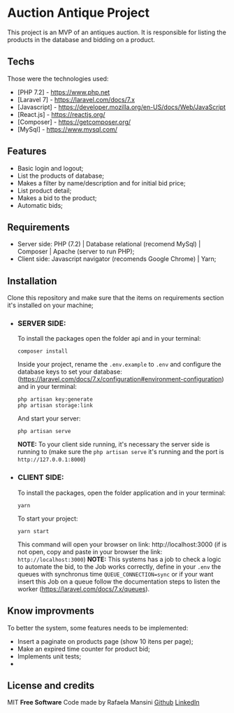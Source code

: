 # Auction Antique Project
This project is an MVP of an antiques auction. It is responsible for listing the products in the database and bidding on a product.

## Techs

Those were the technologies used:

- [PHP 7.2] - https://www.php.net
- [Laravel 7] - https://laravel.com/docs/7.x
- [Javascript] - https://developer.mozilla.org/en-US/docs/Web/JavaScript
- [React.js] - https://reactjs.org/
- [Composer] - https://getcomposer.org/
- [MySql] - https://www.mysql.com/

## Features

- Basic login and logout;
- List the products of database;
- Makes a filter by name/description and for initial bid price;
- List product detail;
- Makes a bid to the product;
- Automatic bids;

## Requirements
- Server side: PHP (7.2) | Database relational (recomend MySql) | Composer | Apache (server to run PHP);
- Client side: Javascript navigator (recomends Google Chrome) | Yarn;

## Installation
Clone this repository and make sure that the items on requirements section it's installed on your machine;
- ### SERVER SIDE:
   To install the packages open the folder api and in your terminal:
    ```
    composer install
    ```
    Inside your project, rename the `.env.example` to `.env` and configure the database keys to set your database: (https://laravel.com/docs/7.x/configuration#environment-configuration) and in your terminal:
    ```
    php artisan key:generate
    php artisan storage:link
    ```
    And start your server: 
    ```
    php artisan serve
    ```
    **NOTE:** To your client side running, it's necessary the server side is running to (make sure the `php artisan serve` it's running and the port is `http://127.0.0.1:8000`)
- ### CLIENT SIDE:
    To install the packages, open the folder application and in your terminal:
    ```
    yarn
    ```
    To start your project:
    ```
    yarn start
    ```
    This command will open your browser on link: http://localhost:3000 (if is not open, copy and paste in your browser the link: `http://localhost:3000`)
    **NOTE:** This systems has a job to check a logic to automate the bid, to the Job works correctly, define in your `.env` the queues with synchronus time `QUEUE_CONNECTION=sync` or if your want insert this Job on a queue follow the documentation steps to listen the worker (https://laravel.com/docs/7.x/queues).
    
## Know improvments
To better the system, some features needs to be implemented:
- Insert a paginate on products page (show 10 itens per page);
- Make an expired time counter for product bid;
- Implements unit tests;
- 
## License and credits

MIT
**Free Software**
Code made by Rafaela Mansini [Github](https://github.com/rafaela-mansini) [LinkedIn](https://www.linkedin.com/in/rafaela-mansini/?locale=en_US)
